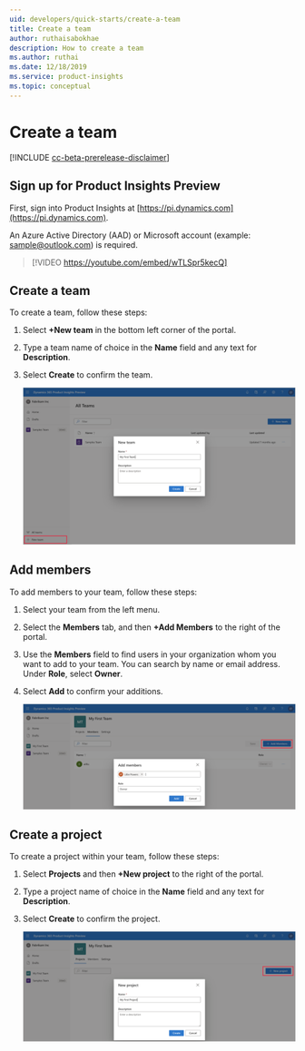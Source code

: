 ```yaml
---
uid: developers/quick-starts/create-a-team
title: Create a team
author: ruthaisabokhae
description: How to create a team
ms.author: ruthai
ms.date: 12/18/2019
ms.service: product-insights
ms.topic: conceptual
---
```


# Create a team

[!INCLUDE [cc-beta-prerelease-disclaimer]( includes/cc-beta-prerelease-disclaimer.md)]

## Sign up for  Product Insights Preview

First, sign into Product Insights at [https://pi.dynamics.com](https://pi.dynamics.com).

An Azure Active Directory (AAD) or Microsoft account (example: sample@outlook.com) is required.

>[!VIDEO https://youtube.com/embed/wTLSpr5kecQ]

## Create a team

To create a team, follow these steps:

1. Select **+New team** in the bottom left corner of the portal.
1. Type a team name of choice in the **Name** field and any text for **Description**.
1. Select **Create** to confirm the team.

   ![Create a new team](media/New_Team.png "Create a new team")
  
## Add members

To add members to your team, follow these steps:

1. Select your team from the left menu.  
1. Select the **Members** tab, and then **+Add Members** to the right of the portal.
1. Use the **Members** field to find users in your organization whom you want to add to your team. You can search by name or email address. Under **Role**, select **Owner**.
1. Select **Add** to confirm your additions.

   ![Add new members](media/Add_Member.png "Add new members")

## Create a project

To create a project within your team, follow these steps:

1. Select **Projects** and then **+New project** to the right of the portal.
1. Type a project name of choice in the **Name** field and any text for **Description**.  
1. Select **Create** to confirm the project.

   ![Add new project](media/New_Project.png "Add project")
